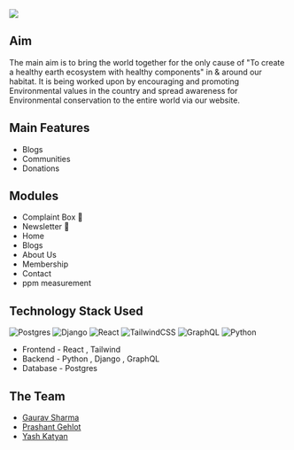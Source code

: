 <img src="https://api.products.aspose.app/slides/api/Common/DownloadFile/59eda48e-685d-4e74-b936-8a98f3d2867e?file=result.gif">

## Aim
The main aim is to bring the world together for the only cause of "To create a healthy earth ecosystem with healthy components" in & around our habitat. It is being worked upon by encouraging and promoting Environmental values in the country and spread awareness for Environmental conservation to the entire world via our website.

## Main Features
- Blogs
- Communities
- Donations

## Modules
- Complaint Box 📮
- Newsletter 📰
- Home
- Blogs
- About Us
- Membership
- Contact
- ppm measurement

## Technology Stack Used
![Postgres](https://img.shields.io/badge/postgres-%23316192.svg?style=for-the-badge&logo=postgresql&logoColor=white)
![Django](https://img.shields.io/badge/django-%23092E20.svg?style=for-the-badge&logo=django&logoColor=white)
![React](https://img.shields.io/badge/react-%2320232a.svg?style=for-the-badge&logo=react&logoColor=%2361DAFB)
![TailwindCSS](https://img.shields.io/badge/tailwindcss-%2338B2AC.svg?style=for-the-badge&logo=tailwind-css&logoColor=white)
![GraphQL](https://img.shields.io/badge/GraphQL-E10098.svg?style=for-the-badge&logo=GraphQL&logoColor=white)
![Python](https://img.shields.io/badge/Python-3776AB.svg?style=for-the-badge&logo=Python&logoColor=white)

- Frontend - React , Tailwind
- Backend - Python , Django , GraphQL
- Database - Postgres

## The Team
- [Gaurav Sharma](https://github.com/grvsh02)
- [Prashant Gehlot](https://github.com/Prashant9683)
- [Yash Katyan](https://github.com/yakatyansh)
